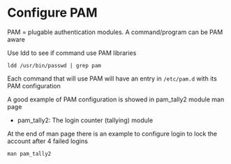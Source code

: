 # Configure PAM
PAM = plugable authentication modules. A command/program can be PAM aware

Use ldd to see if command use PAM libraries
```
ldd /usr/bin/passwd | grep pam
```

Each command that will use PAM will have an entry in `/etc/pam.d` with its PAM configuration

A good example of PAM configuration is showed in pam_tally2 module man page
  * pam_tally2: The login counter (tallying) module

At the end of man page there is an example to configure login to lock the account after 4 failed logins
```
man pam_tally2
```
